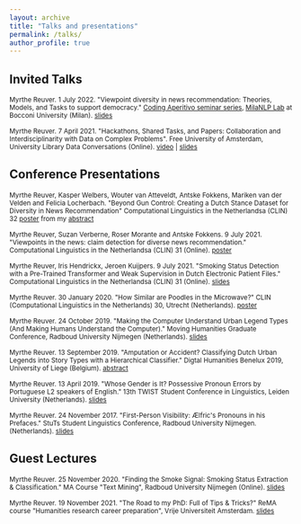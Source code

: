 ```yaml
---
layout: archive
title: "Talks and presentations"
permalink: /talks/
author_profile: true
---
```


## Invited Talks

<sub> Myrthe Reuver. 1 July 2022. "Viewpoint diversity in news recommendation: Theories, Models, and Tasks to support democracy."     [Coding Aperitivo seminar series](https://milanlproc.github.io/coding_aperitivo/), [MilaNLP Lab](https://milanlproc.github.io/) at Bocconi University (Milan). [slides](https://myrthereuver.github.io/talks/Reuver_CodingAperitivo_MilaNLP.pptx.pdf)</sub> 


<sub>Myrthe Reuver. 7 April 2021. "Hackathons, Shared Tasks, and Papers: Collaboration and Interdisciplinarity with Data on Complex Problems". Free University of Amsterdam, University Library Data Conversations (Online). 
[video](https://www.youtube.com/watch?v=45v9ieLE7a8&t=1s&ab_channel=UniversiteitsbibliotheekVrijeUniversiteit) | [slides](https://myrthereuver.github.io/talks/2.Reuver_Data_Conversations.pdf)</sub> 

## Conference Presentations

<sub>Myrthe Reuver, Kasper Welbers, Wouter van Atteveldt, Antske Fokkens, Mariken van der Velden and Felicia Locherbach. "Beyond Gun Control: Creating a Dutch Stance Dataset for Diversity in News Recommendation" Computational Linguistics in the Netherlandsa (CLIN) 32 [poster](https://myrthereuver.github.io/talks/CLIN32_poster.pdf) from my [abstract](https://clin2022.uvt.nl/beyond-gun-control-creating-a-dutch-stance-dataset-for-diversity-in-news-recommendation/)</sub>

<sub>Myrthe Reuver, Suzan Verberne, Roser Morante and Antske Fokkens. 9 July 2021. "Viewpoints in the news: claim detection for diverse news recommendation." Computational Linguistics in the Netherlandsa (CLIN) 31 (Online). [poster](https://myrthereuver.github.io/talks/CLIN31_viewpoints_poster.pdf)</sub>

<sub>Myrthe Reuver, Iris Hendrickx, Jeroen Kuijpers. 9 July 2021. "Smoking Status Detection with a Pre-Trained Transformer and Weak Supervision in Dutch Electronic Patient Files." Computational Linguistics in the Netherlandsa (CLIN) 31 (Online). [slides](https://myrthereuver.github.io/talks/REUVER_Paper33CLIN_SMOKING.pdf)</sub>

<sub>Myrthe Reuver. 30 January 2020. "How Similar are Poodles in the Microwave?" CLIN (Computational Linguistics in the Netherlands) 30, Utrecht (Netherlands). [poster](https://myrthereuver.github.io/talks/Poster_CLIN%20(5).pdf)</sub>

<sub>Myrthe Reuver. 24 October 2019. "Making the Computer Understand Urban Legend Types (And Making Humans Understand the Computer)." Moving Humanities Graduate Conference, Radboud University Nijmegen (Netherlands). [slides](https://myrthereuver.github.io/talks/Reuver_MovingHumanities.pdf)</sub>

<sub>Myrthe Reuver. 13 September 2019. "Amputation or Accident? Classifying Dutch Urban Legends into Story Types with a Hierarchical Classifier." Digtal Humanities Benelux 2019, University of Liege (Belgium). [abstract](https://myrthereuver.github.io/talks/DH_Benelux_2019_paper_69.pdf)</sub>

<sub>Myrthe Reuver. 13 April 2019. "Whose Gender is It? Possessive Pronoun Errors by Portuguese L2 speakers of English." 13th TWIST Student Conference in Linguistics, Leiden University (Netherlands). [slides](https://myrthereuver.github.io/talks/TWISTReuver2019.pdf)</sub>

<sub>Myrthe Reuver. 24 November 2017. "First-Person Visibility: Ælfric's Pronouns in his Prefaces." StuTs Student Linguistics Conference, Radboud University Nijmegen. (Netherlands). [slides](https://myrthereuver.github.io/talks/ReuverStutsAelfric.pdf)</sub>

## Guest Lectures

<sub>Myrthe Reuver. 25 November 2020. "Finding the Smoke Signal: Smoking Status Extraction & Classification." MA Course "Text Mining", Radboud University Nijmegen (Online).
[slides](https://myrthereuver.github.io/talks/invited_slides.pdf)</sub>

<sub>Myrthe Reuver. 19 November 2021. "The Road to my PhD: Full of Tips & Tricks?" ReMA course "Humanities research career preparation", Vrije Universiteit Amsterdam.
[slides](https://myrthereuver.github.io/talks/Road_to_PhD.pdf)</sub>

